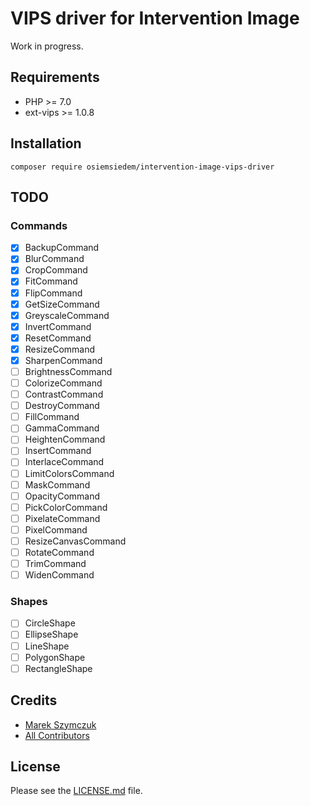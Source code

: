 # VIPS driver for Intervention Image

Work in progress.

## Requirements

- PHP >= 7.0
- ext-vips >= 1.0.8

## Installation

```
composer require osiemsiedem/intervention-image-vips-driver
```

## TODO

### Commands

- [x] BackupCommand
- [x] BlurCommand
- [x] CropCommand
- [x] FitCommand
- [x] FlipCommand
- [x] GetSizeCommand
- [x] GreyscaleCommand
- [x] InvertCommand
- [x] ResetCommand
- [x] ResizeCommand
- [x] SharpenCommand
- [ ] BrightnessCommand
- [ ] ColorizeCommand
- [ ] ContrastCommand
- [ ] DestroyCommand
- [ ] FillCommand
- [ ] GammaCommand
- [ ] HeightenCommand
- [ ] InsertCommand
- [ ] InterlaceCommand
- [ ] LimitColorsCommand
- [ ] MaskCommand
- [ ] OpacityCommand
- [ ] PickColorCommand
- [ ] PixelateCommand
- [ ] PixelCommand
- [ ] ResizeCanvasCommand
- [ ] RotateCommand
- [ ] TrimCommand
- [ ] WidenCommand

### Shapes

- [ ] CircleShape
- [ ] EllipseShape
- [ ] LineShape
- [ ] PolygonShape
- [ ] RectangleShape

## Credits

- [Marek Szymczuk](https://github.com/bonzai)
- [All Contributors](../../contributors)

## License

Please see the [LICENSE.md](LICENSE.md) file.

